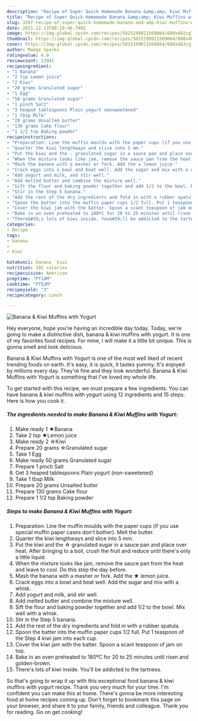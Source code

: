 ```yaml
---
description: "Recipe of Super Quick Homemade Banana &amp;amp; Kiwi Muffins with Yogurt"
title: "Recipe of Super Quick Homemade Banana &amp;amp; Kiwi Muffins with Yogurt"
slug: 3597-recipe-of-super-quick-homemade-banana-and-amp-kiwi-muffins-with-yogurt
date: 2021-12-13T00:18:46.740Z
image: https://img-global.cpcdn.com/recipes/5015199011569664/680x482cq70/banana-kiwi-muffins-with-yogurt-recipe-main-photo.jpg
thumbnail: https://img-global.cpcdn.com/recipes/5015199011569664/680x482cq70/banana-kiwi-muffins-with-yogurt-recipe-main-photo.jpg
cover: https://img-global.cpcdn.com/recipes/5015199011569664/680x482cq70/banana-kiwi-muffins-with-yogurt-recipe-main-photo.jpg
author: Madge Sparks
ratingvalue: 4.9
reviewcount: 12941
recipeingredient:
- "1 Banana"
- "2 tsp Lemon juice"
- "2 Kiwi"
- "20 grams Granulated sugar"
- "1 Egg"
- "50 grams Granulated sugar"
- "1 pinch Salt"
- "3 heaped tablespoons Plain yogurt nonsweetened"
- "1 tbsp Milk"
- "20 grams Unsalted butter"
- "130 grams Cake flour"
- "1 1/2 tsp Baking powder"
recipeinstructions:
- "Preparation: Line the muffin moulds with the paper cups (if you use special muffin paper cases don&#39;t bother). Melt the butter."
- "Quarter the kiwi lengthways and slice into 5 mm."
- "Put the kiwi and the ☆ granulated sugar in a sauce pan and place over heat. After bringing to a boil, crush the fruit and reduce until there&#39;s only a little liquid."
- "When the mixture looks like jam, remove the sauce pan from the heat and leave to cool. Do this step the day before."
- "Mash the banana with a masher or fork. Add the ★ lemon juice."
- "Crack eggs into a bowl and beat well. Add the sugar and mix with a whisk."
- "Add yogurt and milk, and stir well."
- "Add melted butter and combine the mixture well."
- "Sift the flour and baking powder together and add 1/2 to the bowl. Mix well with a whisk."
- "Stir in the Step 5 banana."
- "Add the rest of the dry ingredients and fold in with a rubber spatula."
- "Spoon the batter into the muffin paper cups 1/2 full. Put 1 teaspoon of the Step 4 kiwi jam into each cup."
- "Cover the kiwi jam with the batter. Spoon a scant teaspoon of jam on top."
- "Bake in an oven preheated to 180ºC for 20 to 25 minutes until risen and golden-brown."
- "There&#39;s lots of kiwi inside. You&#39;ll be addicted to the tartness."
categories:
- Recipe
tags:
- banana
- 
- kiwi

katakunci: banana  kiwi 
nutrition: 102 calories
recipecuisine: American
preptime: "PT14M"
cooktime: "PT52M"
recipeyield: "3"
recipecategory: Lunch

---
```



![Banana &amp; Kiwi Muffins with Yogurt](https://img-global.cpcdn.com/recipes/5015199011569664/680x482cq70/banana-kiwi-muffins-with-yogurt-recipe-main-photo.jpg)

Hey everyone, hope you're having an incredible day today. Today, we're going to make a distinctive dish, banana &amp; kiwi muffins with yogurt. It is one of my favorites food recipes. For mine, I will make it a little bit unique. This is gonna smell and look delicious.



Banana &amp; Kiwi Muffins with Yogurt is one of the most well liked of recent trending foods on earth. It's easy, it is quick, it tastes yummy. It's enjoyed by millions every day. They're fine and they look wonderful. Banana &amp; Kiwi Muffins with Yogurt is something that I've loved my whole life.


To get started with this recipe, we must prepare a few ingredients. You can have banana &amp; kiwi muffins with yogurt using 12 ingredients and 15 steps. Here is how you cook it.

<!--inarticleads1-->

##### The ingredients needed to make Banana &amp; Kiwi Muffins with Yogurt:

1. Make ready 1 ★Banana
1. Take 2 tsp ★Lemon juice
1. Make ready 2 ☆Kiwi
1. Prepare 20 grams ☆Granulated sugar
1. Take 1 Egg
1. Make ready 50 grams Granulated sugar
1. Prepare 1 pinch Salt
1. Get 3 heaped tablespoons Plain yogurt (non-sweetened)
1. Take 1 tbsp Milk
1. Prepare 20 grams Unsalted butter
1. Prepare 130 grams Cake flour
1. Prepare 1 1/2 tsp Baking powder




<!--inarticleads2-->

##### Steps to make Banana &amp; Kiwi Muffins with Yogurt:

1. Preparation: Line the muffin moulds with the paper cups (if you use special muffin paper cases don&#39;t bother). Melt the butter.
1. Quarter the kiwi lengthways and slice into 5 mm.
1. Put the kiwi and the ☆ granulated sugar in a sauce pan and place over heat. After bringing to a boil, crush the fruit and reduce until there&#39;s only a little liquid.
1. When the mixture looks like jam, remove the sauce pan from the heat and leave to cool. Do this step the day before.
1. Mash the banana with a masher or fork. Add the ★ lemon juice.
1. Crack eggs into a bowl and beat well. Add the sugar and mix with a whisk.
1. Add yogurt and milk, and stir well.
1. Add melted butter and combine the mixture well.
1. Sift the flour and baking powder together and add 1/2 to the bowl. Mix well with a whisk.
1. Stir in the Step 5 banana.
1. Add the rest of the dry ingredients and fold in with a rubber spatula.
1. Spoon the batter into the muffin paper cups 1/2 full. Put 1 teaspoon of the Step 4 kiwi jam into each cup.
1. Cover the kiwi jam with the batter. Spoon a scant teaspoon of jam on top.
1. Bake in an oven preheated to 180ºC for 20 to 25 minutes until risen and golden-brown.
1. There&#39;s lots of kiwi inside. You&#39;ll be addicted to the tartness.




So that's going to wrap it up with this exceptional food banana &amp; kiwi muffins with yogurt recipe. Thank you very much for your time. I'm confident you can make this at home. There's gonna be more interesting food at home recipes coming up. Don't forget to bookmark this page on your browser, and share it to your family, friends and colleague. Thank you for reading. Go on get cooking!
